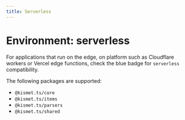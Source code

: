 ```yaml
---
title: Serverless
---
```


# Environment: serverless

For applications that run on the edge, on platform such as Cloudflare workers or Vercel edge functions,
check the blue badge for `serverless` compatibility.

The following packages are supported:

- `@kismet.ts/core`
- `@kismet.ts/items`
- `@kismet.ts/parsers`
- `@kismet.ts/shared`
